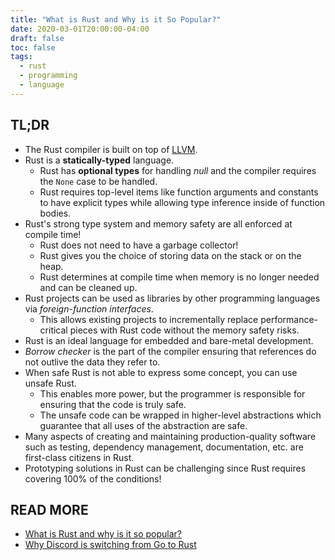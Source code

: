 ```yaml
---
title: "What is Rust and Why is it So Popular?"
date: 2020-03-01T20:00:00-04:00
draft: false
toc: false
tags:
  - rust
  - programming
  - language
---
```


## TL;DR

  - The Rust compiler is built on top of [LLVM](https://llvm.org).
  - Rust is a **statically-typed** language.
    - Rust has **optional types** for handling _null_ and the compiler requires the `None` case to be handled.
    - Rust requires top-level items like function arguments and constants to have explicit types while allowing type inference inside of function bodies.
  - Rust's strong type system and memory safety are all enforced at compile time!
    - Rust does not need to have a garbage collector!
    - Rust gives you the choice of storing data on the stack or on the heap.
    - Rust determines at compile time when memory is no longer needed and can be cleaned up.
  - Rust projects can be used as libraries by other programming languages via _foreign-function interfaces_.
    - This allows existing projects to incrementally replace performance-critical pieces with Rust code without the memory safety risks.
  - Rust is an ideal language for embedded and bare-metal development.
  - _Borrow checker_ is the part of the compiler ensuring that references do not outlive the data they refer to.
  - When safe Rust is not able to express some concept, you can use unsafe Rust.
    - This enables more power, but the programmer is responsible for ensuring that the code is truly safe.
    - The unsafe code can be wrapped in higher-level abstractions which guarantee that all uses of the abstraction are safe.
  - Many aspects of creating and maintaining production-quality software such as testing, dependency management, documentation, etc. are first-class citizens in Rust.
  - Prototyping solutions in Rust can be challenging since Rust requires covering 100% of the conditions!

## READ MORE

  - [What is Rust and why is it so popular?](https://stackoverflow.blog/2020/01/20/what-is-rust-and-why-is-it-so-popular)
  - [Why Discord is switching from Go to Rust](https://blog.discordapp.com/why-discord-is-switching-from-go-to-rust-a190bbca2b1f)
